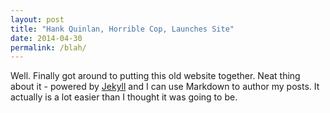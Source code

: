 ```yaml
---
layout: post
title: "Hank Quinlan, Horrible Cop, Launches Site"
date: 2014-04-30
permalink: /blah/
---
```


Well. Finally got around to putting this old website together. 
Neat thing about it - powered by [Jekyll](http://jekyllrb.com) 
and I can use Markdown to author my posts. It actually is a lot 
easier than I thought it was going to be.
